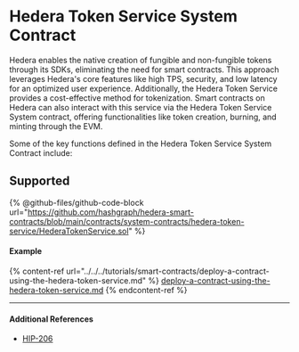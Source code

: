 # Hedera Token Service System Contract

Hedera enables the native creation of fungible and non-fungible tokens through its SDKs, eliminating the need for smart contracts. This approach leverages Hedera's core features like high TPS, security, and low latency for an optimized user experience. Additionally, the Hedera Token Service provides a cost-effective method for tokenization. Smart contracts on Hedera can also interact with this service via the Hedera Token Service System contract, offering functionalities like token creation, burning, and minting through the EVM.

Some of the key functions defined in the Hedera Token Service System Contract include:&#x20;

## Supported

{% @github-files/github-code-block url="https://github.com/hashgraph/hedera-smart-contracts/blob/main/contracts/system-contracts/hedera-token-service/HederaTokenService.sol" %}

#### Example

{% content-ref url="../../../tutorials/smart-contracts/deploy-a-contract-using-the-hedera-token-service.md" %}
[deploy-a-contract-using-the-hedera-token-service.md](../../../tutorials/smart-contracts/deploy-a-contract-using-the-hedera-token-service.md)
{% endcontent-ref %}

***

#### Additional References

* [HIP-206](https://hips.hedera.com/hip/hip-206)
